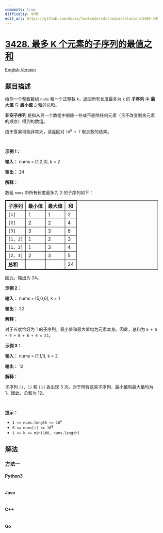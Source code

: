 ```yaml
---
comments: true
difficulty: 中等
edit_url: https://github.com/doocs/leetcode/edit/main/solution/3400-3499/3428.Maximum%20and%20Minimum%20Sums%20of%20at%20Most%20Size%20K%20Subsequences/README.md
---
```


<!-- problem:start -->

# [3428. 最多 K 个元素的子序列的最值之和](https://leetcode.cn/problems/maximum-and-minimum-sums-of-at-most-size-k-subsequences)

[English Version](/solution/3400-3499/3428.Maximum%20and%20Minimum%20Sums%20of%20at%20Most%20Size%20K%20Subsequences/README_EN.md)

## 题目描述

<!-- description:start -->

<p>给你一个整数数组 <code>nums</code> 和一个正整数 <code>k</code>，返回所有长度最多为 <code>k</code> 的 <strong>子序列</strong> 中&nbsp;<strong>最大值&nbsp;</strong>与&nbsp;<strong>最小值&nbsp;</strong>之和的总和。</p>

<p><strong>非空子序列</strong>&nbsp;是指从另一个数组中删除一些或不删除任何元素（且不改变剩余元素的顺序）得到的数组。</p>

<p>由于答案可能非常大，请返回对 <code>10<sup>9</sup> + 7</code> 取余数的结果。</p>

<p>&nbsp;</p>

<p><strong>示例 1：</strong></p>

<div class="example-block">
<p><strong>输入：</strong> <span class="example-io">nums = [1,2,3], k = 2</span></p>

<p><strong>输出：</strong> 24</p>

<p><strong>解释：</strong></p>

<p>数组 <code>nums</code> 中所有长度最多为 2 的子序列如下：</p>

<table style="border: 1px solid black; border-collapse: collapse;">
	<thead>
		<tr>
			<th style="border: 1px solid black;">子序列</th>
			<th style="border: 1px solid black;">最小值</th>
			<th style="border: 1px solid black;">最大值</th>
			<th style="border: 1px solid black;">和</th>
		</tr>
	</thead>
	<tbody>
		<tr>
			<td style="border: 1px solid black;"><code>[1]</code></td>
			<td style="border: 1px solid black;">1</td>
			<td style="border: 1px solid black;">1</td>
			<td style="border: 1px solid black;">2</td>
		</tr>
		<tr>
			<td style="border: 1px solid black;"><code>[2]</code></td>
			<td style="border: 1px solid black;">2</td>
			<td style="border: 1px solid black;">2</td>
			<td style="border: 1px solid black;">4</td>
		</tr>
		<tr>
			<td style="border: 1px solid black;"><code>[3]</code></td>
			<td style="border: 1px solid black;">3</td>
			<td style="border: 1px solid black;">3</td>
			<td style="border: 1px solid black;">6</td>
		</tr>
		<tr>
			<td style="border: 1px solid black;"><code>[1, 2]</code></td>
			<td style="border: 1px solid black;">1</td>
			<td style="border: 1px solid black;">2</td>
			<td style="border: 1px solid black;">3</td>
		</tr>
		<tr>
			<td style="border: 1px solid black;"><code>[1, 3]</code></td>
			<td style="border: 1px solid black;">1</td>
			<td style="border: 1px solid black;">3</td>
			<td style="border: 1px solid black;">4</td>
		</tr>
		<tr>
			<td style="border: 1px solid black;"><code>[2, 3]</code></td>
			<td style="border: 1px solid black;">2</td>
			<td style="border: 1px solid black;">3</td>
			<td style="border: 1px solid black;">5</td>
		</tr>
		<tr>
			<td style="border: 1px solid black;"><strong>总和</strong></td>
			<td style="border: 1px solid black;">&nbsp;</td>
			<td style="border: 1px solid black;">&nbsp;</td>
			<td style="border: 1px solid black;">24</td>
		</tr>
	</tbody>
</table>

<p>因此，输出为 24。</p>
</div>

<p><strong>示例 2：</strong></p>

<div class="example-block">
<p><strong>输入：</strong> <span class="example-io">nums = [5,0,6], k = 1</span></p>

<p><strong>输出：</strong> 22</p>

<p><strong>解释：</strong></p>

<p>对于长度恰好为 1 的子序列，最小值和最大值均为元素本身。因此，总和为 <code>5 + 5 + 0 + 0 + 6 + 6 = 22</code>。</p>
</div>

<p><strong>示例 3：</strong></p>

<div class="example-block">
<p><strong>输入：</strong> <span class="example-io">nums = [1,1,1], k = 2</span></p>

<p><strong>输出：</strong> 12</p>

<p><strong>解释：</strong></p>

<p>子序列 <code>[1, 1]</code> 和 <code>[1]</code> 各出现 3 次。对于所有这些子序列，最小值和最大值均为 1。因此，总和为 12。</p>
</div>

<p>&nbsp;</p>

<p><strong>提示：</strong></p>

<ul>
	<li><code>1 &lt;= nums.length &lt;= 10<sup>5</sup></code></li>
	<li><code>0 &lt;= nums[i] &lt;= 10<sup>9</sup></code></li>
	<li><code>1 &lt;= k &lt;= min(100, nums.length)</code></li>
</ul>

<!-- description:end -->

## 解法

<!-- solution:start -->

### 方法一

<!-- tabs:start -->

#### Python3

```python

```

#### Java

```java

```

#### C++

```cpp

```

#### Go

```go

```

<!-- tabs:end -->

<!-- solution:end -->

<!-- problem:end -->
